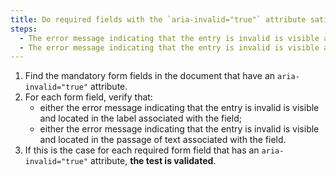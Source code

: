 ```yaml
---
title: Do required fields with the `aria-invalid="true"` attribute satisfy any of these conditions?
steps:
  - The error message indicating that the entry is invalid is visible and located in the label associated with the field.
  - The error message indicating that the entry is invalid is visible and located in the [text passage](#text-passage-lie-by-aria-labelledby-or-aria-describedby) associated with the field.
---
```


1. Find the mandatory form fields in the document that have an `aria-invalid="true"` attribute.
2. For each form field, verify that:
   - either the error message indicating that the entry is invalid is visible and located in the label associated with the field;
   - either the error message indicating that the entry is invalid is visible and located in the passage of text associated with the field.
3. If this is the case for each required form field that has an `aria-invalid="true"` attribute, **the test is validated**.
